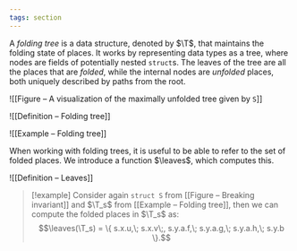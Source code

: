 ```yaml
---
tags: section
---
```


A _folding tree_ is a data structure, denoted by $\T$, that maintains the folding state of places. It works by representing data types as a tree, where nodes are fields of potentially nested `struct`s. The leaves of the tree are all the places that are _folded_, while the internal nodes are _unfolded_ places, both uniquely described by paths from the root.

![[Figure – A visualization of the maximally unfolded tree given by `S`]]

![[Definition – Folding tree]]

![[Example – Folding tree]]

When working with folding trees, it is useful to be able to refer to the set of folded places. We introduce a function $\leaves$, which computes this.

![[Definition – Leaves]]

> [!example]
> Consider again `struct S` from [[Figure – Breaking invariant]] and $\T_s$ from [[Example – Folding tree]], then we can compute the folded places in $\T_s$ as:
> $$\leaves(\T_s) = \{ s.x.u,\; s.x.v\;, s.y.a.f,\; s.y.a.g,\; s.y.a.h,\; s.y.b \}.$$
